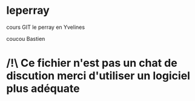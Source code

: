 # leperray
cours GIT le perray en Yvelines

 coucou Bastien 
# /!\ Ce fichier n'est pas un chat de discution merci d'utiliser un logiciel plus adéquate
